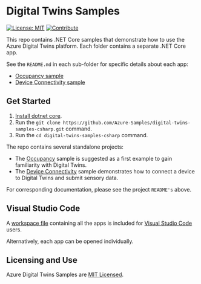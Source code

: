# Digital Twins Samples

[![License: MIT](https://img.shields.io/badge/License-MIT-yellow.svg)](https://opensource.org/licenses/MIT) [![Contribute](https://img.shields.io/badge/PR%27s-welcome-brightgreen.svg)](CONTRIBUTING.md)

This repo contains .NET Core samples that demonstrate how to use the Azure Digital Twins platform. Each folder contains a separate .NET Core app.  

See the `README.md` in each sub-folder for specific details about each app:

* [Occupancy sample](./occupancy-quickstart/README.md)
* [Device Connectivity sample](./device-connectivity/README.md)

## Get Started

1. [Install dotnet core](https://www.microsoft.com/net/download).
1. Run the `git clone https://github.com/Azure-Samples/digital-twins-samples-csharp.git` command.
1. Run the `cd digital-twins-samples-csharp` command.

The repo contains several standalone projects:

* The [Occupancy](./occupancy-quickstart/readme.md) sample is suggested as a first example to gain familiarity with Digital Twins.
* The [Device Connectivity](./device-connectivity/readme.md) sample demonstrates how to connect a device to Digital Twins and submit sensory data.

For corresponding documentation, please see the project `README's` above.

## Visual Studio Code

A [workspace file](./digital-twins-samples.code-workspace) containing all the apps is included for [Visual Studio Code](https://code.visualstudio.com/) users.

Alternatively, each app can be opened individually.

## Licensing and Use

Azure Digital Twins Samples are [MIT Licensed](./LICENSE.md).
